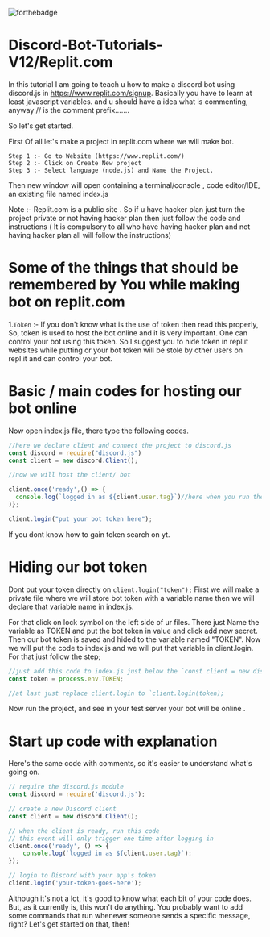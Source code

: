 
![forthebadge](https://forthebadge.com/images/badges/made-with-javascript.svg)

# Discord-Bot-Tutorials-V12/Replit.com
In this tutorial I am going to teach u how to make a discord bot using discord.js in https://www.replit.com/signup.
Basically you have to learn at least javascript variables.
and u should have a idea what is commenting, anyway // is the comment prefix.......


So let's get started.

First Of all let's make a project in replit.com where we will make bot.
```
Step 1 :- Go to Website (https://www.replit.com/)
Step 2 :- Click on Create New project 
Step 3 :- Select language (node.js) and Name the Project.
```
Then new window will open containing a terminal/console , code editor/IDE, an existing file named index.js

Note :- Replit.com is a public site . So if u have hacker plan just turn the project private or not having hacker plan then just follow the code and instructions ( It is compulsory to all who have having hacker plan and not having hacker plan all will follow the instructions)

# Some of the things that should be remembered by You while making bot on replit.com
1.`Token` :- If you don't know what is the use of token then read this properly, 
         So, token is used to host the bot online and it is very important.  One can control your bot using this token. So I suggest you to hide token in repl.it websites while putting or your bot token will be stole by other users on repl.it and can control your bot.

# Basic / main codes for hosting our bot online
Now open index.js file, there type the following codes.
```index.js
//here we declare client and connect the project to discord.js
const discord = require("discord.js")
const client = new discord.Client();

//now we will host the client/ bot

client.once('ready',() => {
  console.log(`logged in as ${client.user.tag}`)//here when you run the project you will see the bot tag in console 
)};

client.login("put your bot token here");
```
If you dont know how to gain token search on yt.

# Hiding our bot token
Dont put your token directly on `client.login("token");`
First we will make a private file where we will store bot token with a variable name then we will declare that variable name in index.js.

For that click on lock symbol on the left side of ur files. There just Name the variable as TOKEN and put the bot token in value and click add new secret.
Then our bot token is saved and hided to the variable named "TOKEN".
Now we will put the code to index.js and we will put that variable in client.login.
For that just follow the step;

```index.js
//just add this code to index.js just below the `const client = new discord.Client();`
const token = process.env.TOKEN;

//at last just replace client.login to `client.login(token);
```
Now run the project, and see in your test server your bot will be online .


# Start up code with explanation
Here's the same code with comments, so it's easier to understand what's going on.
```index.js
// require the discord.js module
const discord = require('discord.js');

// create a new Discord client
const client = new discord.Client();

// when the client is ready, run this code
// this event will only trigger one time after logging in
client.once('ready', () => {
	console.log(`logged in as ${client.user.tag}`);
});

// login to Discord with your app's token
client.login('your-token-goes-here');
```
Although it's not a lot, it's good to know what each bit of your code does. But, as it currently is, this won't do anything. You probably want to add some commands that run whenever someone sends a specific message, right? Let's get started on that, then!

